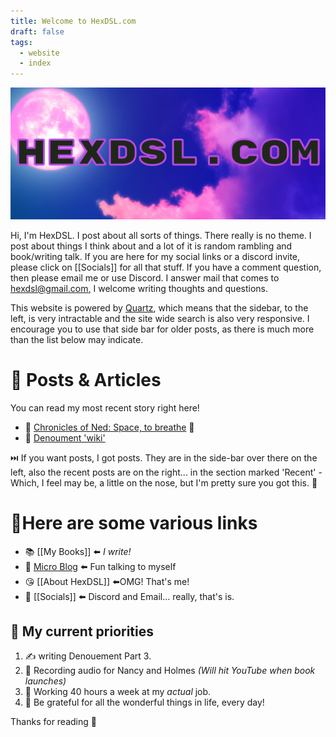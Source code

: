 ```yaml
---
title: Welcome to HexDSL.com
draft: false
tags:
  - website
  - index
---
```

![HexDSL Banner](WebBanner.jpg)

Hi, I'm HexDSL. I post about all sorts of things. There really is no theme. I post about things I think about and a lot of it is random rambling and book/writing talk. If you are here for my social links or a discord invite, please click on [[Socials]] for all that stuff. If you have a comment question, then please email me or use Discord. I answer mail that comes to [hexdsl@gmail.com,](mailto:hexdsl@gmail.com) I welcome writing thoughts and questions.

This website is powered by [Quartz](https://quartz.jzhao.xyz), which means that the sidebar, to the left, is very intractable and the site wide search is also very responsive. I encourage you to use that side bar for older posts, as there is much more than the list below may indicate.

# 📰 Posts & Articles
You can read my most recent story right here!
- 📖 [Chronicles of Ned: Space, to breathe](<Writing/ChroniclesOfNed/Space, to Breathe/Start Here.md>) 🚀
- 📖 [Denoument 'wiki'](<Writing/Denouement/Denouement notes.md>)

⏭️ If you want posts, I got posts. They are in the side-bar over there on the left, also the recent posts are on the right... in the section marked 'Recent' - Which, I feel may be, a little on the nose, but I'm pretty sure you got this. 💋

# 🔗Here are some various links
- 📚 [[My Books]] ⬅️ *I write!*
- 🦠 [Micro Blog](https://getupnote.com/share/notes/AUiZ14tRv0anStjXFyr6Xg51TGB3/3d37c69e-e152-4dee-a1cb-e63fd10b8c94) ⬅️ Fun talking to myself
- 😘 [[About HexDSL]] ⬅️OMG! That's me!
- 🦩 [[Socials]] ⬅️ Discord and Email... really, that's is.

## 🌃 My current priorities
1. ✍️ writing Denouement Part 3.
2. 📣 Recording audio for Nancy and Holmes *(Will hit YouTube when book launches)*
3. 💼 Working 40 hours a week at my *actual* job.
4. 🥰 Be grateful for all the wonderful things in life, every day!

Thanks for reading 👋